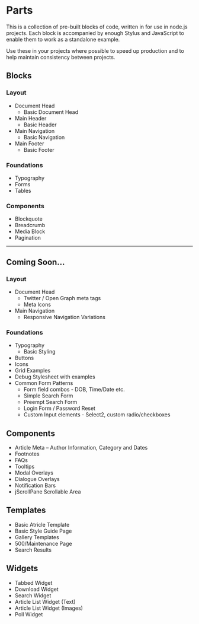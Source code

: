 # Parts

This is a collection of pre-built blocks of code, written in for use in node.js projects. Each block is accompanied by enough Stylus and JavaScript to enable them to work as a standalone example.

Use these in your projects where possible to speed up production and to help maintain consistency between projects.

## Blocks

### Layout

* Document Head
  * Basic Document Head
* Main Header
  * Basic Header
* Main Navigation
  * Basic Navigation
* Main Footer
  * Basic Footer

### Foundations

* Typography
* Forms
* Tables

### Components

* Blockquote
* Breadcrumb
* Media Block
* Pagination

---

## Coming Soon…

### Layout

* Document Head
  * Twitter / Open Graph meta tags
  * Meta Icons
* Main Navigation
  * Responsive Navigation Variations

### Foundations

* Typography
  * Basic Styling
* Buttons
* Icons
* Grid Examples
* Debug Stylesheet with examples
* Common Form Patterns
  * Form field combos - DOB, Time/Date etc.
  * Simple Search Form
  * Preempt Search Form
  * Login Form / Password Reset
  * Custom Input elements - Select2, custom radio/checkboxes

## Components

* Article Meta – Author Information, Category and Dates
* Footnotes
* FAQs
* Tooltips
* Modal Overlays
* Dialogue Overlays
* Notification Bars
* jScrollPane Scrollable Area


## Templates

* Basic Atricle Template
* Basic Style Guide Page
* Gallery Templates
* 500/Maintenance Page
* Search Results

## Widgets

* Tabbed Widget
* Download Widget
* Search Widget
* Article List Widget (Text)
* Article List Widget (Images)
* Poll Widget
